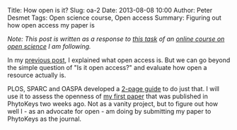 Title: How open is it?
Slug: oa-2
Date: 2013-08-08 10:00
Author: Peter Desmet
Tags: Open science course, Open access
Summary: Figuring out how open access my paper is

*Note: This post is written as a response to [this task](https://p2pu.org/en/courses/5/content/366/) of an [online course on open science](https://p2pu.org/en/courses/5/open-science-an-introduction/) I am following.*

In my [previous post](|filename|oa-1.md), I explained what open access is. But we can go beyond the simple question of "Is it open access?" and evaluate how open a resource actually is.

PLOS, SPARC and OASPA developed a [2-page guide](http://www.plos.org/about/open-access/howopenisit/) to do just that. I will use it to assess the openness of [my first paper](http://dx.doi.org/10.3897/phytokeys.25.3100) that was published in PhytoKeys two weeks ago. Not as a vanity project, but to figure out how well I - as an advocate for open - am doing by submitting my paper to PhytoKeys as the journal.